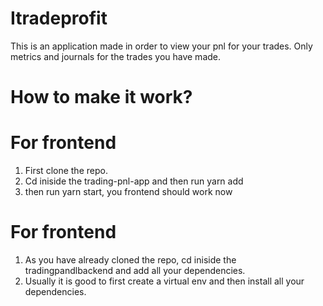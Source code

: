 # Itradeprofit

This is an application made in order to view your pnl for your trades. Only metrics and journals for the trades you have made.

# How to make it work?

# For frontend

1. First clone the repo.
2. Cd iniside the trading-pnl-app and then run yarn add
3. then run yarn start, you frontend should work now

# For frontend

1. As you have already cloned the repo, cd iniside the tradingpandlbackend and add all your dependencies.
2. Usually it is good to first create a virtual env and then install all your dependencies.
